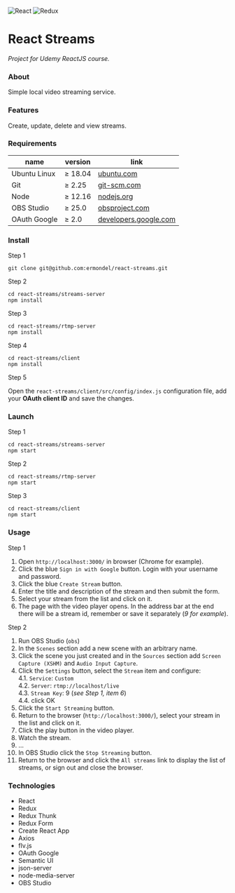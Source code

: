 ![React](https://github.com/ermondel/wiki/blob/master/files/icons48b/React48b.png) ![Redux](https://github.com/ermondel/wiki/blob/master/files/icons48b/Redux48b.png)

# React Streams

_Project for Udemy ReactJS course._

### About

Simple local video streaming service.

### Features

Create, update, delete and view streams.

### Requirements

| name | version | link |
| --- | --- | --- |
| Ubuntu Linux | ≥ 18.04 | [ubuntu.com](https://ubuntu.com/) |
| Git | ≥ 2.25 | [git-scm.com](https://git-scm.com/) |
| Node | ≥ 12.16 | [nodejs.org](https://nodejs.org/) |
| OBS Studio | ≥ 25.0 | [obsproject.com](https://obsproject.com/) |
| OAuth Google | ≥ 2.0 | [developers.google.com](https://developers.google.com/identity/protocols/oauth2/javascript-implicit-flow) |

### Install

Step 1

```
git clone git@github.com:ermondel/react-streams.git
```

Step 2

```
cd react-streams/streams-server
npm install
```

Step 3

```
cd react-streams/rtmp-server
npm install
```

Step 4

```
cd react-streams/client
npm install
```

Step 5

Open the `react-streams/client/src/config/index.js` configuration file, add your **OAuth client ID** and save the changes.

### Launch

Step 1

```
cd react-streams/streams-server
npm start
```

Step 2

```
cd react-streams/rtmp-server
npm start
```

Step 3

```
cd react-streams/client
npm start
```

### Usage

Step 1

1. Open `http://localhost:3000/` in browser (Chrome for example).
2. Click the blue `Sign in with Google` button. Login with your username and password.
3. Click the blue `Create Stream` button.
4. Enter the title and description of the stream and then submit the form.
5. Select your stream from the list and click on it.
6. The page with the video player opens. In the address bar at the end there will be a stream id, remember or save it separately (_9 for example_).

Step 2

1. Run OBS Studio (`obs`)
2. In the `Scenes` section add a new scene with an arbitrary name.
3. Click the scene you just created and in the `Sources` section add `Screen Capture (XSHM)` and `Audio Input Capture`.
4. Click the `Settings` button, select the `Stream` item and configure:  
   4.1. `Service`: `Custom`  
   4.2. `Server`: `rtmp://localhost/live`  
   4.3. `Stream Key`: 9 (_see Step 1, item 6_)  
   4.4. click OK
5. Click the `Start Streaming` button.
6. Return to the browser (`http://localhost:3000/`), select your stream in the list and click on it.
7. Click the play button in the video player.
8. Watch the stream.
9. ...
10. In OBS Studio click the `Stop Streaming` button.
11. Return to the browser and click the `All streams` link to display the list of streams, or sign out and close the browser.

### Technologies

- React
- Redux
- Redux Thunk
- Redux Form
- Create React App
- Axios
- flv.js
- OAuth Google
- Semantic UI
- json-server
- node-media-server
- OBS Studio
